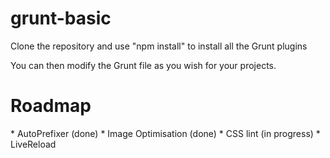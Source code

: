 <h1>grunt-basic</h1>

Clone the repository and use "npm install" to install all the Grunt plugins

You can then modify the Grunt file as you wish for your projects.

<h1>Roadmap</h1>
* AutoPrefixer (done)
* Image Optimisation (done)
* CSS lint (in progress)
* LiveReload
